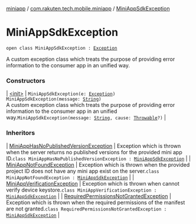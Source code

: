 [miniapp](../../index.md) / [com.rakuten.tech.mobile.miniapp](../index.md) / [MiniAppSdkException](./index.md)

# MiniAppSdkException

`open class MiniAppSdkException : `[`Exception`](https://kotlinlang.org/api/latest/jvm/stdlib/kotlin/-exception/index.html)

A custom exception class which treats the purpose of providing
error information to the consumer app in an unified way.

### Constructors

| [&lt;init&gt;](-init-.md) | `MiniAppSdkException(e: `[`Exception`](https://kotlinlang.org/api/latest/jvm/stdlib/kotlin/-exception/index.html)`)`<br>`MiniAppSdkException(message: `[`String`](https://kotlinlang.org/api/latest/jvm/stdlib/kotlin/-string/index.html)`)`<br>A custom exception class which treats the purpose of providing error information to the consumer app in an unified way.`MiniAppSdkException(message: `[`String`](https://kotlinlang.org/api/latest/jvm/stdlib/kotlin/-string/index.html)`, cause: `[`Throwable`](https://kotlinlang.org/api/latest/jvm/stdlib/kotlin/-throwable/index.html)`?)` |

### Inheritors

| [MiniAppHasNoPublishedVersionException](../-mini-app-has-no-published-version-exception/index.md) | Exception which is thrown when the server returns no published versions for the provided mini app ID.`class MiniAppHasNoPublishedVersionException : `[`MiniAppSdkException`](./index.md) |
| [MiniAppNotFoundException](../-mini-app-not-found-exception/index.md) | Exception which is thrown when the provided project ID does not have any mini app exist on the server.`class MiniAppNotFoundException : `[`MiniAppSdkException`](./index.md) |
| [MiniAppVerificationException](../-mini-app-verification-exception/index.md) | Exception which is thrown when cannot verify device keystore.`class MiniAppVerificationException : `[`MiniAppSdkException`](./index.md) |
| [RequiredPermissionsNotGrantedException](../-required-permissions-not-granted-exception/index.md) | Exception which is thrown when the required permissions of the manifest are not granted.`class RequiredPermissionsNotGrantedException : `[`MiniAppSdkException`](./index.md) |

